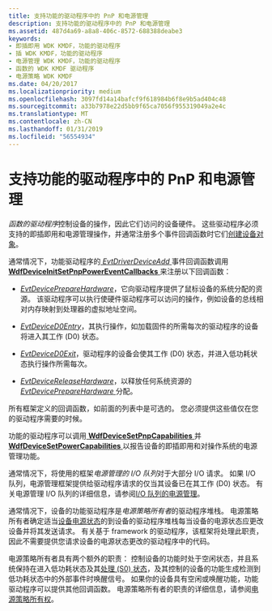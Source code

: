 ```yaml
---
title: 支持功能的驱动程序中的 PnP 和电源管理
description: 支持功能的驱动程序中的 PnP 和电源管理
ms.assetid: 487d4a69-a8a8-406c-8572-688388deabe3
keywords:
- 即插即用 WDK KMDF，功能的驱动程序
- 插 WDK KMDF，功能的驱动程序
- 电源管理 WDK KMDF，功能的驱动程序
- 函数的 WDK KMDF 驱动程序
- 电源策略 WDK KMDF
ms.date: 04/20/2017
ms.localizationpriority: medium
ms.openlocfilehash: 3097fd14a14bafcf9f618984b6f8e9b5ad404c48
ms.sourcegitcommit: a33b7978e22d5bb9f65ca7056f955319049a2e4c
ms.translationtype: MT
ms.contentlocale: zh-CN
ms.lasthandoff: 01/31/2019
ms.locfileid: "56554934"
---
```

# <a name="supporting-pnp-and-power-management-in-function-drivers"></a>支持功能的驱动程序中的 PnP 和电源管理


*函数的驱动程序*控制设备的操作，因此它们访问的设备硬件。 这些驱动程序必须支持的即插即用和电源管理操作，并通常注册多个事件回调函数时它们[创建设备对象](creating-a-framework-device-object.md)。

通常情况下，功能驱动程序的[ *EvtDriverDeviceAdd* ](https://msdn.microsoft.com/library/windows/hardware/ff541693)事件回调函数调用[ **WdfDeviceInitSetPnpPowerEventCallbacks** ](https://msdn.microsoft.com/library/windows/hardware/ff546135)来注册以下回调函数：

-   [*EvtDevicePrepareHardware*](https://msdn.microsoft.com/library/windows/hardware/ff540880)，它向驱动程序提供了鼠标设备的系统分配的资源。 该驱动程序可以执行使硬件驱动程序可以访问的操作，例如设备的总线相对内存映射到处理器的虚拟地址空间。

-   [*EvtDeviceD0Entry*](https://msdn.microsoft.com/library/windows/hardware/ff540848)，其执行操作，如加载固件的所需每次的驱动程序的设备将进入其工作 (D0) 状态。

-   [*EvtDeviceD0Exit*](https://msdn.microsoft.com/library/windows/hardware/ff540855)，驱动程序的设备会使其工作 (D0) 状态，并进入低功耗状态执行操作所需每次。

-   [*EvtDeviceReleaseHardware*](https://msdn.microsoft.com/library/windows/hardware/ff540890)，以释放任何系统资源的[ *EvtDevicePrepareHardware* ](https://msdn.microsoft.com/library/windows/hardware/ff540880)分配。

所有框架定义的回调函数，如前面的列表中是可选的。 您必须提供这些值仅在您的驱动程序需要的时候。

功能的驱动程序可以调用[ **WdfDeviceSetPnpCapabilities** ](https://msdn.microsoft.com/library/windows/hardware/ff546898)并[ **WdfDeviceSetPowerCapabilities** ](https://msdn.microsoft.com/library/windows/hardware/ff546901)以报告设备的即插即用和对操作系统的电源管理功能。

通常情况下，将使用的框架*电源管理的 I/O 队列*对于大部分 I/O 请求。 如果 I/O 队列，电源管理框架提供给驱动程序请求的仅当其设备已在其工作 (D0) 状态。 有关电源管理 I/O 队列的详细信息，请参阅[I/O 队列的电源管理](power-management-for-i-o-queues.md)。

通常情况下，设备的功能驱动程序是*电源策略所有者*的驱动程序堆栈。 电源策略所有者确定适当[设备电源状态](https://msdn.microsoft.com/library/windows/hardware/ff543162)的到设备的驱动程序堆栈每当设备的电源状态应更改设备并将其发送请求。 有关基于 framework 的驱动程序，该框架将处理此职责，因此不需要提供您请求设备的电源状态更改的驱动程序中的代码。

电源策略所有者具有两个额外的职责： 控制设备的功能时处于空闲状态，并且系统保持在进入低功耗状态及其[处理 (S0) 状态](https://msdn.microsoft.com/library/windows/hardware/ff564591)，及其控制的设备的功能生成检测到低功耗状态中的外部事件时唤醒信号。 如果你的设备具有空闲或唤醒功能，功能驱动程序可以提供其他回调函数。 电源策略所有者的职责的详细信息，请参阅[电源策略所有权](power-policy-ownership.md)。

 

 





